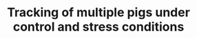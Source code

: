 ---
layout: page
title: Tracking of multiple pigs under control and stress conditions
description: 
img: assets/img/pigtrack.jpg
importance: 3
category: Precision Livestock Farming
---